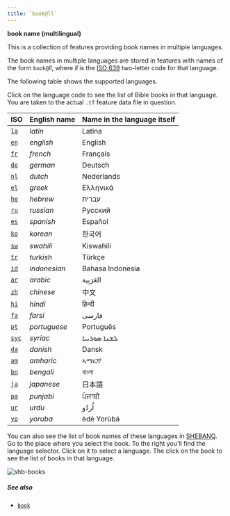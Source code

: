 ```yaml
---
title: `book@ll`
---
```


**book name (multilingual)**

This is a collection of features providing book names in multiple languages.

The book names in multiple languages are stored in features with names of the form `book@`*ll*,
where *ll* is the
[ISO 639](https://nl.wikipedia.org/wiki/ISO_639)
two-letter code for that language.

The following table shows the supported languages.

Click on the language code to see the list of Bible books in that language.
You are taken to the actual `.tf` feature data file in question.

ISO | English name | Name in the language itself
-- | --- | ---
[`la`](https://github.com/ETCBC/bhsa/blob/master/tf/2021/book%40la.tf) | *latin* | Latina
[`en`](https://github.com/ETCBC/bhsa/blob/master/tf/2021/book%40en.tf) | *english* | English
[`fr`](https://github.com/ETCBC/bhsa/blob/master/tf/2021/book%40fr.tf) | *french* | Français
[`de`](https://github.com/ETCBC/bhsa/blob/master/tf/2021/book%40de.tf) | *german* | Deutsch
[`nl`](https://github.com/ETCBC/bhsa/blob/master/tf/2021/book%40nl.tf) | *dutch* | Nederlands
[`el`](https://github.com/ETCBC/bhsa/blob/master/tf/2021/book%40el.tf) | *greek* | Ελληνικά
[`he`](https://github.com/ETCBC/bhsa/blob/master/tf/2021/book%40he.tf) | *hebrew* | עברית
[`ru`](https://github.com/ETCBC/bhsa/blob/master/tf/2021/book%40ru.tf) | *russian* | Русский
[`es`](https://github.com/ETCBC/bhsa/blob/master/tf/2021/book%40es.tf) | *spanish* | Español
[`ko`](https://github.com/ETCBC/bhsa/blob/master/tf/2021/book%40ko.tf) | *korean* | 한국어
[`sw`](https://github.com/ETCBC/bhsa/blob/master/tf/2021/book%40sw.tf) | *swahili* | Kiswahili
[`tr`](https://github.com/ETCBC/bhsa/blob/master/tf/2021/book%40tr.tf) | *turkish* | Türkçe
[`id`](https://github.com/ETCBC/bhsa/blob/master/tf/2021/book%40id.tf) | *indonesian* | Bahasa Indonesia
[`ar`](https://github.com/ETCBC/bhsa/blob/master/tf/2021/book%40ar.tf) | *arabic* | العَرَبِية
[`zh`](https://github.com/ETCBC/bhsa/blob/master/tf/2021/book%40zh.tf) | *chinese* | 中文
[`hi`](https://github.com/ETCBC/bhsa/blob/master/tf/2021/book%40hi.tf) | *hindi* | हिन्दी
[`fa`](https://github.com/ETCBC/bhsa/blob/master/tf/2021/book%40fa.tf) | *farsi* | فارسی
[`pt`](https://github.com/ETCBC/bhsa/blob/master/tf/2021/book%40pt.tf) | *portuguese* | Português
[`syc`](https://github.com/ETCBC/bhsa/blob/master/tf/2021/book%40syc.tf) | *syriac* | ܠܫܢܐ ܣܘܪܝܝܐ
[`da`](https://github.com/ETCBC/bhsa/blob/master/tf/2021/book%40da.tf) | *danish* | Dansk
[`am`](https://github.com/ETCBC/bhsa/blob/master/tf/2021/book%40am.tf) | *amharic* | ኣማርኛ
[`bn`](https://github.com/ETCBC/bhsa/blob/master/tf/2021/book%40bn.tf) | *bengali* | বাংলা
[`ja`](https://github.com/ETCBC/bhsa/blob/master/tf/2021/book%40ja.tf) | *japanese* | 日本語
[`pa`](https://github.com/ETCBC/bhsa/blob/master/tf/2021/book%40pa.tf) | *punjabi* | ਪੰਜਾਬੀ
[`ur`](https://github.com/ETCBC/bhsa/blob/master/tf/2021/book%40ur.tf) | *urdu* | اُردُو
[`yo`](https://github.com/ETCBC/bhsa/blob/master/tf/2021/book%40yo.tf) | *yoruba* | èdè Yorùbá

You can also see the list of book names of these languages in [SHEBANQ](https://shebanq.ancient-data.org).
Go to the place where you select the book. To the right you'll find the language selector.
Click on it to select a language.
The click on the book to see the list of books in that language.

![shb-books](../images/shb-books.png)

##### See also

* [`book`](book.md)
